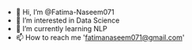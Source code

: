 - 👋 Hi, I’m @Fatima-Naseem071
- 👀 I’m interested in Data Science
- 🌱 I’m currently learning NLP
- 📫 How to reach me 'fatimanaseem071@gmail.com'

<!---
Fatima-Naseem071/Fatima-Naseem071 is a ✨ special ✨ repository because its `README.md` (this file) appears on your GitHub profile.
You can click the Preview link to take a look at your changes.
--->
